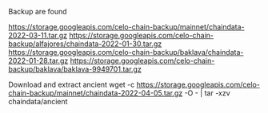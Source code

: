 Backup are found

https://storage.googleapis.com/celo-chain-backup/mainnet/chaindata-2022-03-11.tar.gz
https://storage.googleapis.com/celo-chain-backup/alfajores/chaindata-2022-01-30.tar.gz
https://storage.googleapis.com/celo-chain-backup/baklava/chaindata-2022-01-28.tar.gz
https://storage.googleapis.com/celo-chain-backup/baklava/baklava-9949701.tar.gz

Download and extract ancient
wget -c https://storage.googleapis.com/celo-chain-backup/mainnet/chaindata-2022-04-05.tar.gz -O - | tar -xzv chaindata/ancient

